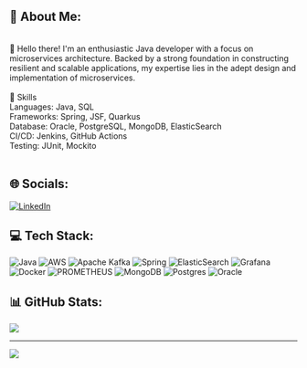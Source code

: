 ## 💫 About Me:
<br>👋 Hello there! I'm an enthusiastic Java developer with a focus on microservices architecture. Backed by a strong foundation in constructing resilient and scalable applications, my expertise lies in the adept design and implementation of microservices.<br><br>🔧 Skills<br>Languages: Java, SQL <br>Frameworks: Spring, JSF, Quarkus<br>Database: Oracle, PostgreSQL, MongoDB, ElasticSearch<br>CI/CD: Jenkins, GitHub Actions<br>Testing: JUnit, Mockito<br><br>


## 🌐 Socials:
[![LinkedIn](https://img.shields.io/badge/LinkedIn-%230077B5.svg?logo=linkedin&logoColor=white)](https://linkedin.com/in/lucasruviaro) 

## 💻 Tech Stack:
![Java](https://img.shields.io/badge/java-%23ED8B00.svg?style=for-the-badge&logo=openjdk&logoColor=white) ![AWS](https://img.shields.io/badge/AWS-%23FF9900.svg?style=for-the-badge&logo=amazon-aws&logoColor=white) ![Apache Kafka](https://img.shields.io/badge/Apache%20Kafka-000?style=for-the-badge&logo=apachekafka) ![Spring](https://img.shields.io/badge/spring-%236DB33F.svg?style=for-the-badge&logo=spring&logoColor=white) ![ElasticSearch](https://img.shields.io/badge/-ElasticSearch-005571?style=for-the-badge&logo=elasticsearch) ![Grafana](https://img.shields.io/badge/grafana-%23F46800.svg?style=for-the-badge&logo=grafana&logoColor=white) ![Docker](https://img.shields.io/badge/docker-%230db7ed.svg?style=for-the-badge&logo=docker&logoColor=white) ![PROMETHEUS](https://img.shields.io/badge/prometheus-E6522C.svg?style=for-the-badge&logo=prometheus&logoColor=white&color=%23E6522C) ![MongoDB](https://img.shields.io/badge/MongoDB-%234ea94b.svg?style=for-the-badge&logo=mongodb&logoColor=white) ![Postgres](https://img.shields.io/badge/postgres-%23316192.svg?style=for-the-badge&logo=postgresql&logoColor=white) ![Oracle](https://img.shields.io/badge/Oracle-F80000?style=for-the-badge&logo=oracle&logoColor=white)

## 📊 GitHub Stats:
![](https://github-readme-stats.vercel.app/api/top-langs/?username=lucasruviaro&theme=default&hide_border=true&include_all_commits=false&count_private=false&layout=compact)

---
[![](https://visitcount.itsvg.in/api?id=lucasruviaro&icon=0&color=0)](https://visitcount.itsvg.in)

<!-- Proudly created with GPRM ( https://gprm.itsvg.in ) -->
